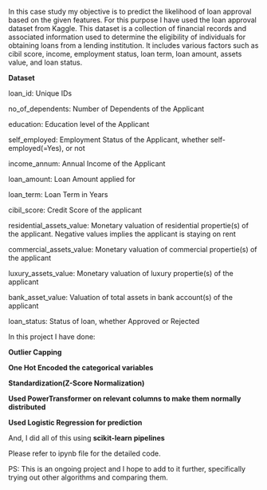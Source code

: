 In this case study my objective is to predict the likelihood of loan approval based on the given features. For this purpose I have used the loan approval dataset from Kaggle. 
This dataset is a collection of financial records and associated information used to determine the eligibility of individuals for obtaining loans from a lending institution. 
It includes various factors such as cibil score, income, employment status, loan term, loan amount, assets value, and loan status.

**Dataset**

loan_id: Unique IDs

no_of_dependents: Number of Dependents of the Applicant

education: Education level of the Applicant

self_employed: Employment Status of the Applicant, whether self-employed(=Yes), or not

income_annum: Annual Income of the Applicant

loan_amount: Loan Amount applied for

loan_term: Loan Term in Years

cibil_score: Credit Score of the applicant

residential_assets_value: Monetary valuation of residential propertie(s) of the applicant. Negative values implies the applicant is staying on rent

commercial_assets_value: Monetary valuation of commercial propertie(s) of the applicant

luxury_assets_value: Monetary valuation of luxury propertie(s) of the applicant

bank_asset_value: Valuation of total assets in bank account(s) of the applicant

loan_status: Status of loan, whether Approved or Rejected

In this project I have done:

**Outlier Capping**

**One Hot Encoded the categorical variables**

**Standardization(Z-Score Normalization)**

**Used PowerTransformer on relevant columns to make them normally distributed**

**Used Logistic Regression for prediction**

And, I did all of this using **scikit-learn pipelines**

Please refer to ipynb file for the detailed code. 

PS: This is an ongoing project and I hope to add to it further, specifically trying out other algorithms and comparing them.
